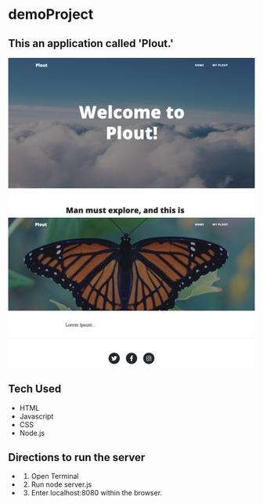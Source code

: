 # demoProject

## This an application called 'Plout.'

![Plout Photo](images/ploutHome.png)
![Plout Photo2](images/myplout.png)

## Tech Used
- HTML
- Javascript
- CSS
- Node.js

## Directions to run the server
- 1. Open Terminal
- 2. Run node server.js
- 3. Enter localhost:8080 within the browser.
